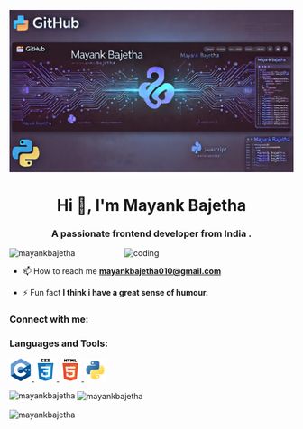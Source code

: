 ![LOGO](https://raw.githubusercontent.com/mayankbajetha/mayankbajetha/refs/heads/main/GITHUB%20BANNER.webp)


<h1 align="center">Hi 👋, I'm Mayank Bajetha</h1>
<h3 align="center">A passionate frontend developer from India .</h3>
<img align="right" alt="coding" width=300 boder-radius=10 src="https://media1.tenor.com/m/-g7MUFGz420AAAAd/adexi.gif">
<p align="left"> <img src="https://komarev.com/ghpvc/?username=mayankbajetha&label=Profile%20views&color=0e75b6&style=flat" alt="mayankbajetha" /> </p>

- 📫 How to reach me **mayankbajetha010@gmail.com**

- ⚡ Fun fact **I think i have a great sense of humour.**

<h3 align="left">Connect with me:</h3>
<p align="left">
</p>

<h3 align="left">Languages and Tools:</h3>
<p align="left"> <a href="https://www.w3schools.com/cpp/" target="_blank" rel="noreferrer"> <img src="https://raw.githubusercontent.com/devicons/devicon/master/icons/cplusplus/cplusplus-original.svg" alt="cplusplus" width="40" height="40"/> </a> <a href="https://www.w3schools.com/css/" target="_blank" rel="noreferrer"> <img src="https://raw.githubusercontent.com/devicons/devicon/master/icons/css3/css3-original-wordmark.svg" alt="css3" width="40" height="40"/> </a> <a href="https://www.w3.org/html/" target="_blank" rel="noreferrer"> <img src="https://raw.githubusercontent.com/devicons/devicon/master/icons/html5/html5-original-wordmark.svg" alt="html5" width="40" height="40"/> </a> <a href="https://www.python.org" target="_blank" rel="noreferrer"> <img src="https://raw.githubusercontent.com/devicons/devicon/master/icons/python/python-original.svg" alt="python" width="40" height="40"/> </a> </p>

<p><img align="left" src="https://github-readme-stats.vercel.app/api/top-langs?username=mayankbajetha&show_icons=true&locale=en&layout=compact" alt="mayankbajetha" /></p>

<p>&nbsp;<img align="center" src="https://github-readme-stats.vercel.app/api?username=mayankbajetha&show_icons=true&locale=en" alt="mayankbajetha" /></p>

<p><img align="center" src="https://github-readme-streak-stats.herokuapp.com/?user=mayankbajetha&" alt="mayankbajetha" /></p>

